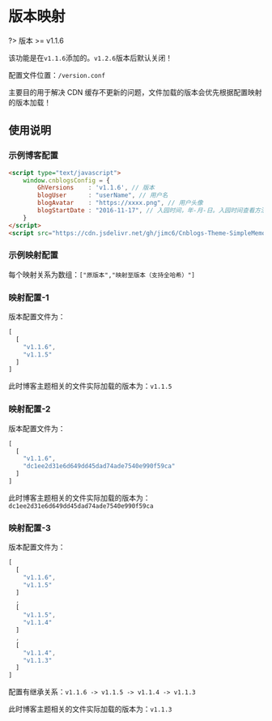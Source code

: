 # 版本映射

?> 版本 >= v1.1.6

该功能是在```v1.1.6```添加的。```v1.2.6```版本后默认关闭！

配置文件位置：```/version.conf```

主要目的用于解决 CDN 缓存不更新的问题，文件加载的版本会优先根据配置映射的版本加载！

## 使用说明


### 示例博客配置

```html
<script type="text/javascript">
    window.cnblogsConfig = {
        GhVersions    : 'v1.1.6', // 版本
        blogUser      : "userName", // 用户名
        blogAvatar    : "https://xxxx.png", // 用户头像
        blogStartDate : "2016-11-17", // 入园时间，年-月-日。入园时间查看方法：鼠标停留园龄时间上，会显示入园时间
    }
</script>
<script src="https://cdn.jsdelivr.net/gh/jimc6/Cnblogs-Theme-SimpleMemory@v1.1.6/src/script/simpleMemory.min.js"></script>
```

### 示例映射配置

每个映射关系为数组：```["原版本","映射至版本（支持全哈希）"]```

### 映射配置-1

版本配置文件为：

```javascript
[
  [
    "v1.1.6",
    "v1.1.5"
  ]
]
```

此时博客主题相关的文件实际加载的版本为：```v1.1.5```

### 映射配置-2

版本配置文件为：

```javascript
[
  [
    "v1.1.6",
    "dc1ee2d31e6d649dd45dad74ade7540e990f59ca"
  ]
]
```

此时博客主题相关的文件实际加载的版本为：```dc1ee2d31e6d649dd45dad74ade7540e990f59ca```

### 映射配置-3

版本配置文件为：

```javascript
[
  [
    "v1.1.6",
    "v1.1.5"
  ]
  ,
  [
    "v1.1.5",
    "v1.1.4"
  ]
  ,
  [
    "v1.1.4",
    "v1.1.3"
  ]
]
```

配置有继承关系：```v1.1.6 -> v1.1.5 -> v1.1.4 -> v1.1.3```

此时博客主题相关的文件实际加载的版本为：```v1.1.3```
